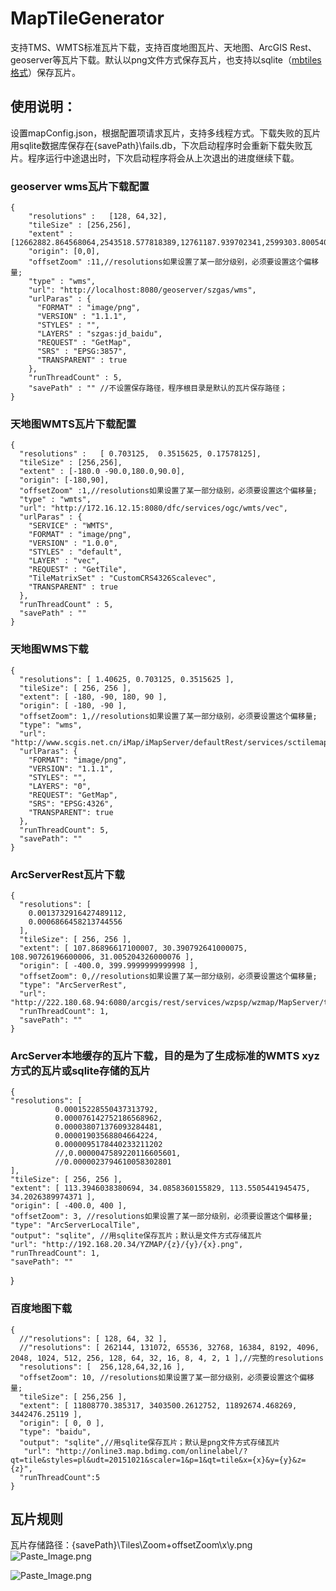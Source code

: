 # MapTileGenerator
支持TMS、WMTS标准瓦片下载，支持百度地图瓦片、天地图、ArcGIS Rest、geoserver等瓦片下载。默认以png文件方式保存瓦片，也支持以sqlite（[mbtiles格式](https://github.com/mapbox/mbtiles-spec)）保存瓦片。

## 使用说明：
设置mapConfig.json，根据配置项请求瓦片，支持多线程方式。下载失败的瓦片用sqlite数据库保存在{savePath}\fails.db，下次启动程序时会重新下载失败瓦片。程序运行中途退出时，下次启动程序将会从上次退出的进度继续下载。

### geoserver wms瓦片下载配置  
    {        
        "resolutions" :   [128, 64,32],  
        "tileSize" : [256,256],  
        "extent" : [12662882.864568064,2543518.577818389,12761187.939702341,2599303.8005401082],
        "origin": [0,0],
        "offsetZoom" :11,//resolutions如果设置了某一部分级别，必须要设置这个偏移量;
        "type" : "wms",
        "url": "http://localhost:8080/geoserver/szgas/wms",	
        "urlParas" : {
          "FORMAT" : "image/png",
          "VERSION" : "1.1.1",
          "STYLES" : "",
          "LAYERS" : "szgas:jd_baidu",
          "REQUEST" : "GetMap",
          "SRS" : "EPSG:3857",
          "TRANSPARENT" : true
        },
        "runThreadCount" : 5,
        "savePath" : "" //不设置保存路径，程序根目录是默认的瓦片保存路径；
    }


### 天地图WMTS瓦片下载配置

    {
      "resolutions" :   [ 0.703125,  0.3515625, 0.17578125],
      "tileSize" : [256,256],
      "extent" : [-180.0 -90.0,180.0,90.0],
      "origin": [-180,90],
      "offsetZoom" :1,//resolutions如果设置了某一部分级别，必须要设置这个偏移量;
      "type" : "wmts",
      "url": "http://172.16.12.15:8080/dfc/services/ogc/wmts/vec",
      "urlParas" : {
        "SERVICE" : "WMTS",
        "FORMAT" : "image/png",
        "VERSION" : "1.0.0",
        "STYLES" : "default",
        "LAYER" : "vec",
        "REQUEST" : "GetTile",
        "TileMatrixSet" : "CustomCRS4326Scalevec",
        "TRANSPARENT" : true
      },
      "runThreadCount" : 5,
      "savePath" : ""
    }


### 天地图WMS下载

    {
      "resolutions": [ 1.40625, 0.703125, 0.3515625 ],
      "tileSize": [ 256, 256 ],
      "extent": [ -180, -90, 180, 90 ],
      "origin": [ -180, -90 ],
      "offsetZoom": 1,//resolutions如果设置了某一部分级别，必须要设置这个偏移量;
      "type": "wms",
      "url": "http://www.scgis.net.cn/iMap/iMapServer/defaultRest/services/sctilemap/WMS",
      "urlParas": {
        "FORMAT": "image/png",
        "VERSION": "1.1.1",
        "STYLES": "",
        "LAYERS": "0",
        "REQUEST": "GetMap",
        "SRS": "EPSG:4326",
        "TRANSPARENT": true
      },
      "runThreadCount": 5,
      "savePath": ""
    }

### ArcServerRest瓦片下载

    {
      "resolutions": [
        0.0013732916427489112,
        0.0006866458213744556
      ],
      "tileSize": [ 256, 256 ],
      "extent": [ 107.86896617100007, 30.390792641000075, 108.90726196600006, 31.005204326000076 ],
      "origin": [ -400.0, 399.9999999999998 ],
      "offsetZoom": 0,//resolutions如果设置了某一部分级别，必须要设置这个偏移量;
      "type": "ArcServerRest",
      "url": "http://222.180.68.94:6080/arcgis/rest/services/wzpsp/wzmap/MapServer/tile/{z}/{y}/{x}",
      "runThreadCount": 1,
      "savePath": ""
    } 

 
 ### ArcServer本地缓存的瓦片下载，目的是为了生成标准的WMTS xyz方式的瓦片或sqlite存储的瓦片
    {
    "resolutions": [   
              0.00015228550437313792,
              0.000076142752186568962,
              0.000038071376093284481,
              0.00001903568804664224,
              0.0000095178440233211202
              //,0.0000047589220116605601,
              //0.0000023794610058302801
    ],
    "tileSize": [ 256, 256 ],
    "extent": [ 113.3946038380694, 34.0858360155829, 113.5505441945475, 34.2026389974371 ],
    "origin": [ -400.0, 400 ],
    "offsetZoom": 3, //resolutions如果设置了某一部分级别，必须要设置这个偏移量;
    "type": "ArcServerLocalTile",
    "output": "sqlite", //用sqlite保存瓦片；默认是文件方式存储瓦片
    "url": "http://192.168.20.34/YZMAP/{z}/{y}/{x}.png",
    "runThreadCount": 1,
    "savePath": ""
  }

### 百度地图下载

    {
      //"resolutions": [ 128, 64, 32 ],
      //"resolutions": [ 262144, 131072, 65536, 32768, 16384, 8192, 4096, 2048, 1024, 512, 256, 128, 64, 32, 16, 8, 4, 2, 1 ],//完整的resolutions
      "resolutions": [  256,128,64,32,16 ],
      "offsetZoom": 10, //resolutions如果设置了某一部分级别，必须要设置这个偏移量;
      "tileSize": [ 256,256 ],
      "extent": [ 11808770.385317, 3403500.2612752, 11892674.468269, 3442476.25119 ],
      "origin": [ 0, 0 ],
      "type": "baidu",
      "output": "sqlite",//用sqlite保存瓦片；默认是png文件方式存储瓦片
       "url": "http://online3.map.bdimg.com/onlinelabel/?qt=tile&styles=pl&udt=20151021&scaler=1&p=1&qt=tile&x={x}&y={y}&z={z}",
      "runThreadCount":5
    }


## 瓦片规则

瓦片存储路径：{savePath}\Tiles\Zoom+offsetZoom\x\y.png
![Paste_Image.png](http://upload-images.jianshu.io/upload_images/2137628-204d853cce816a7d.png?imageMogr2/auto-orient/strip%7CimageView2/2/w/1240)

![Paste_Image.png](http://upload-images.jianshu.io/upload_images/2137628-77c29b8d13114922.png?imageMogr2/auto-orient/strip%7CimageView2/2/w/1240)
